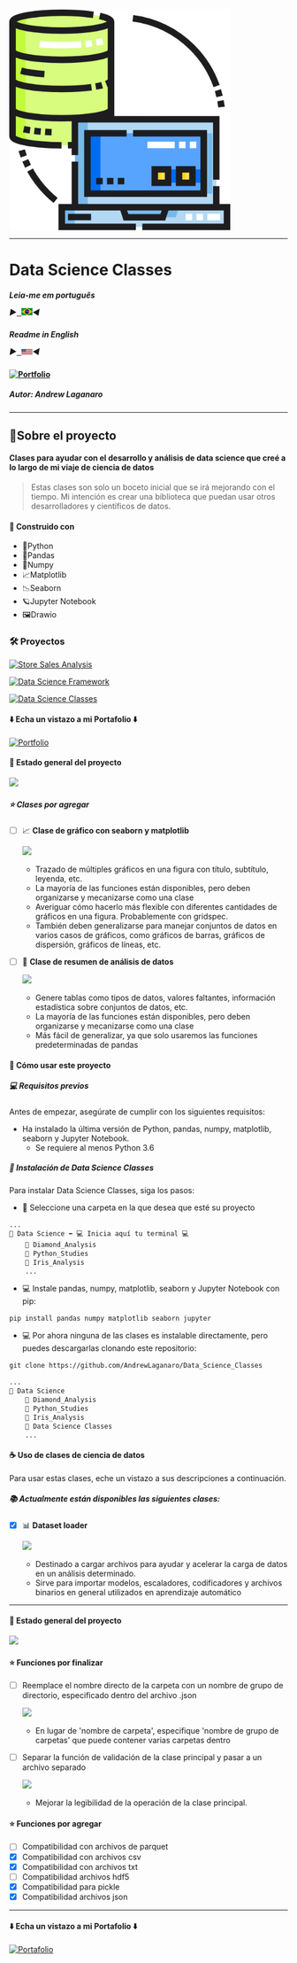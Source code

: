 <img src="Images/Classes_Data_Science.png" min-width="400px" max-width="400px" width="400px" align="center" alt="Classes_Data_Science">

---

# Data Science Classes

##### Leia-me em português <p align="left">  ▶<kbd><a href="https://github.com/AndrewLaganaro/Data_Science_Classes/" alt="Brazilian">  <img title="Brazilian" alt="Brazilian" src="Images/br.jpg" width="20"></a></kbd>◀ </p>

##### Readme in English <p align="left"> ▶<kbd><a href="https://github.com/AndrewLaganaro/Data_Science_Classes/blob/main/README.en.md" alt="American"> <img title="American" alt="American" src="Images/usa.png" width="20"></a></kbd>◀ </p>

#### [![Portfolio](https://img.shields.io/badge/Projects-Portfolio-blue)](https://andrewcode.herokuapp.com)

##### Autor: Andrew Laganaro

---

## 📜Sobre el proyecto

#### Clases para ayudar con el desarrollo y análisis de data science que creé a lo largo de mi viaje de ciencia de datos

> Estas clases son solo un boceto inicial que se irá mejorando con el tiempo.
> Mi intención es crear una biblioteca que puedan usar otros desarrolladores y científicos de datos.

#### 🚀 Construido con
- 🐍Python
- 🐼Pandas
- 📝Numpy
- 📈Matplotlib
- 📉Seaborn
- 🪐Jupyter Notebook
- 🖼Drawio

### 🛠 Proyectos

  [![Store Sales Analysis](https://img.shields.io/badge/Projects-Store%20Sales%20Analysis-orange)](https://github.com/AndrewLaganaro/Store_Sales_Analysis)
  
  [![Data Science Framework](https://img.shields.io/badge/Projects-Data%20Science%20Framework-blue)](https://github.com/AndrewLaganaro/Data_Science_Framework)
  
  [![Data Science Classes](https://img.shields.io/badge/Projects-Data%20Science%20Classes-red)](https://github.com/AndrewLaganaro/Data_Science_Classes)

#### ⬇️ Echa un vistazo a mi Portafolio ⬇️
  
  [![Portfolio](https://img.shields.io/badge/Projects-Portfolio-blue)](https://andrewcode.herokuapp.com)
  
#### 🎯 Estado general del proyecto

![](https://us-central1-progress-markdown.cloudfunctions.net/progress/90)

##### ⭐️ Clases por agregar
- [ ] 📈 **Clase de gráfico con seaborn y matplotlib**

     ![](https://us-central1-progress-markdown.cloudfunctions.net/progress/50)

     - Trazado de múltiples gráficos en una figura con título, subtítulo, leyenda, etc.
     - La mayoría de las funciones están disponibles, pero deben organizarse y mecanizarse como una clase
     - Averiguar cómo hacerlo más flexible con diferentes cantidades de gráficos en una figura. Probablemente con gridspec.
     - También deben generalizarse para manejar conjuntos de datos en varios casos de gráficos, como gráficos de barras, gráficos de dispersión, gráficos de líneas, etc.

- [ ] 📝 **Clase de resumen de análisis de datos**

     ![](https://us-central1-progress-markdown.cloudfunctions.net/progress/70)

     - Genere tablas como tipos de datos, valores faltantes, información estadística sobre conjuntos de datos, etc.
     - La mayoría de las funciones están disponibles, pero deben organizarse y mecanizarse como una clase
     - Más fácil de generalizar, ya que solo usaremos las funciones predeterminadas de pandas

#### 📝 Cómo usar este proyecto

##### 💻 Requisitos previos

Antes de empezar, asegúrate de cumplir con los siguientes requisitos:

- Ha instalado la última versión de Python, pandas, numpy, matplotlib, seaborn y Jupyter Notebook.
     - Se requiere al menos Python 3.6

##### 🚀 Instalación de Data Science Classes

Para instalar Data Science Classes, siga los pasos:

- 📁 Seleccione una carpeta en la que desea que esté su proyecto
```
...
📁 Data Science ⬅️ 💻 Inicia aquí tu terminal 💻
    📁 Diamond_Analysis
    📁 Python_Studies
    📁 Iris_Analysis
    ...
```

- 💻 Instale pandas, numpy, matplotlib, seaborn y Jupyter Notebook con pip:

```
pip install pandas numpy matplotlib seaborn jupyter
```

- 💻 Por ahora ninguna de las clases es instalable directamente, pero puedes descargarlas clonando este repositorio:

```
git clone https://github.com/AndrewLaganaro/Data_Science_Classes
```
```
...
📁 Data Science
    📁 Diamond_Analysis
    📁 Python_Studies
    📁 Iris_Analysis
    📁 Data Science Classes
    ...
```

#### ☕ Uso de clases de ciencia de datos

Para usar estas clases, eche un vistazo a sus descripciones a continuación.

##### 📚 Actualmente están disponibles las siguientes clases:
- [x] 📊 **Dataset loader**

    ![](https://us-central1-progress-markdown.cloudfunctions.net/progress/90)

    - Destinado a cargar archivos para ayudar y acelerar la carga de datos en un análisis determinado.
    - Sirve para importar modelos, escaladores, codificadores y archivos binarios en general utilizados en aprendizaje automático

---

#### 🎯 Estado general del proyecto

![](https://us-central1-progress-markdown.cloudfunctions.net/progress/90)

#### ⭐️ Funciones por finalizar

- [ ] Reemplace el nombre directo de la carpeta con un nombre de grupo de directorio, especificado dentro del archivo .json

    ![](https://us-central1-progress-markdown.cloudfunctions.net/progress/50)

    - En lugar de 'nombre de carpeta', especifique 'nombre de grupo de carpetas' que puede contener varias carpetas dentro
    
- [ ] Separar la función de validación de la clase principal y pasar a un archivo separado

    ![](https://us-central1-progress-markdown.cloudfunctions.net/progress/50)

    - Mejorar la legibilidad de la operación de la clase principal.

#### ⭐️ Funciones por agregar
- [ ] Compatibilidad con archivos de parquet
- [x] Compatibilidad con archivos csv
- [x] Compatibilidad con archivos txt
- [ ] Compatibilidad archivos hdf5
- [x] Compatibilidad para pickle
- [x] Compatibilidad archivos json

---

#### ⬇️ Echa un vistazo a mi Portafolio ⬇️
  
  [![Portafolio](https://img.shields.io/badge/Projects-Portfolio-blue)](https://andrewcode.herokuapp.com)
